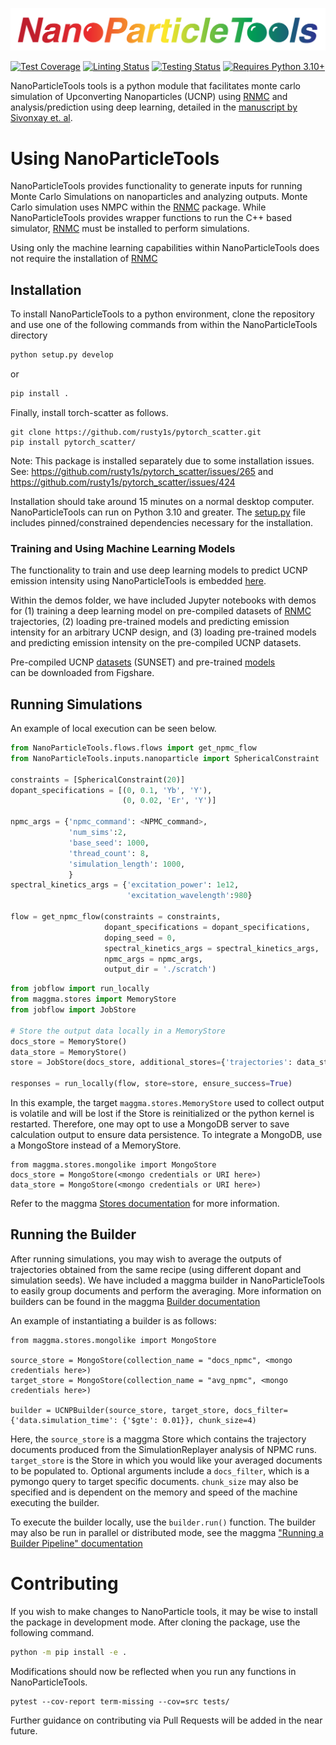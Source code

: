![logo](./logo_transparent.png)

[linting-image]: https://github.com/BlauGroup/NanoParticleTools/actions/workflows/flake8.yml/badge.svg
[linting-url]: https://github.com/BlauGroup/NanoParticleTools/actions/workflows/flake8.yml
[testing-image]: https://github.com/BlauGroup/NanoParticleTools/actions/workflows/testing.yml/badge.svg
[testing-url]: https://github.com/BlauGroup/NanoParticleTools/actions/workflows/testing.yml
[coverage-image]: https://codecov.io/gh/BlauGroup/NanoParticleTools/branch/main/graph/badge.svg
[coverage-url]: https://codecov.io/github/BlauGroup/NanoParticleTools?branch=main

[![Test Coverage][coverage-image]][coverage-url]
[![Linting Status][linting-image]][linting-url]
[![Testing Status][testing-image]][testing-url]
[![Requires Python 3.10+](https://img.shields.io/badge/Python-3.10+-blue.svg?logo=python&logoColor=white)](https://python.org/downloads)


NanoParticleTools tools is a python module that facilitates monte carlo simulation of Upconverting Nanoparticles (UCNP) using [RNMC](https://github.com/BlauGroup/RNMC) and analysis/prediction using deep learning, detailed in the [manuscript by Sivonxay et. al](https://chemrxiv.org/engage/chemrxiv/article-details/6769dc3a81d2151a02b75ef6). 

# Using NanoParticleTools
NanoParticleTools provides functionality to generate inputs for running Monte Carlo Simulations on nanoparticles and analyzing outputs. Monte Carlo simulation uses NMPC within the [RNMC](https://github.com/BlauGroup/RNMC) package. While NanoParticleTools provides wrapper functions to run the C++ based simulator, [RNMC](https://github.com/BlauGroup/RNMC) must be installed to perform simulations.

Using only the machine learning capabilities within NanoParticleTools does not require the installation of [RNMC](https://github.com/BlauGroup/RNMC)
## Installation
To install NanoParticleTools to a python environment, clone the repository and use one of the following commands from within the NanoParticleTools directory
```bash
python setup.py develop
```
or 
```bash
pip install .
```

Finally, install torch-scatter as follows.
```
git clone https://github.com/rusty1s/pytorch_scatter.git
pip install pytorch_scatter/
```
 Note: This package is installed separately due to some installation issues. See: https://github.com/rusty1s/pytorch_scatter/issues/265 and https://github.com/rusty1s/pytorch_scatter/issues/424


Installation should take around 15 minutes on a normal desktop computer. NanoParticleTools can run on Python 3.10 and greater. The [setup.py](https://github.com/BlauGroup/NanoParticleTools/blob/main/setup.py) file includes pinned/constrained dependencies necessary for the installation. 

### Training and Using Machine Learning Models

The functionality to train and use deep learning models to predict UCNP emission intensity using NanoParticleTools is embedded [here](https://github.com/BlauGroup/NanoParticleTools/tree/main/src/NanoParticleTools/machine_learning). 

Within the demos folder, we have included Jupyter notebooks with demos for (1) training a deep learning model on pre-compiled datasets of [RNMC](https://github.com/BlauGroup/RNMC) trajectories, (2) loading pre-trained models and predicting emission intensity for an arbitrary UCNP design, and (3) loading pre-trained models and predicting emission intensity on the pre-compiled UCNP datasets. 

Pre-compiled UCNP [datasets](https://figshare.com/s/49222bae78f228363897) (SUNSET) and pre-trained [models](https://figshare.com/articles/dataset/Hetero-GNN_Checkpoints/27941694/1?file=50919813)  
 can be downloaded from Figshare.

## Running Simulations
An example of local execution can be seen below.

```python
from NanoParticleTools.flows.flows import get_npmc_flow
from NanoParticleTools.inputs.nanoparticle import SphericalConstraint

constraints = [SphericalConstraint(20)]
dopant_specifications = [(0, 0.1, 'Yb', 'Y'),
                         (0, 0.02, 'Er', 'Y')]

npmc_args = {'npmc_command': <NPMC_command>,
             'num_sims':2,
             'base_seed': 1000,
             'thread_count': 8,
             'simulation_length': 1000,
             }
spectral_kinetics_args = {'excitation_power': 1e12,
                          'excitation_wavelength':980}

flow = get_npmc_flow(constraints = constraints,
                     dopant_specifications = dopant_specifications,
                     doping_seed = 0,
                     spectral_kinetics_args = spectral_kinetics_args,
                     npmc_args = npmc_args,
                     output_dir = './scratch')
```

```python
from jobflow import run_locally
from maggma.stores import MemoryStore
from jobflow import JobStore

# Store the output data locally in a MemoryStore
docs_store = MemoryStore()
data_store = MemoryStore()
store = JobStore(docs_store, additional_stores={'trajectories': data_store})

responses = run_locally(flow, store=store, ensure_success=True)
```

In this example, the target `maggma.stores.MemoryStore` used to collect output is volatile and will be lost if the Store is reinitialized or the python kernel is restarted. Therefore, one may opt to use a MongoDB server to save calculation output to ensure data persistence. To integrate a MongoDB, use a MongoStore instead of a MemoryStore.
```
from maggma.stores.mongolike import MongoStore
docs_store = MongoStore(<mongo credentials or URI here>)
data_store = MongoStore(<mongo credentials or URI here>)
```
Refer to the maggma [Stores documentation](https://materialsproject.github.io/maggma/getting_started/stores/) for more information.

## Running the Builder
After running simulations, you may wish to average the outputs of trajectories obtained from the same recipe (using different dopant and simulation seeds). We have included a maggma builder in NanoParticleTools to easily group documents and perform the averaging. More information on builders can be found in the maggma [Builder documentation](https://materialsproject.github.io/maggma/reference/core_builder/)

An example of instantiating a builder is as follows:
```
from maggma.stores.mongolike import MongoStore

source_store = MongoStore(collection_name = "docs_npmc", <mongo credentials here>)
target_store = MongoStore(collection_name = "avg_npmc", <mongo credentials here>)

builder = UCNPBuilder(source_store, target_store, docs_filter={'data.simulation_time': {'$gte': 0.01}}, chunk_size=4)
```
Here, the `source_store` is a maggma Store which contains the trajectory documents produced from the SimulationReplayer analysis of NPMC runs. `target_store` is the Store in which you would like your averaged documents to be populated to. Optional arguments include a `docs_filter`, which is a pymongo query to target specific documents. `chunk_size` may also be specified and is dependent on the memory and speed of the machine executing the builder.

To execute the builder locally, use the `builder.run()` function. The builder may also be run in parallel or distributed mode, see the maggma ["Running a Builder Pipeline" documentation](https://materialsproject.github.io/maggma/getting_started/running_builders/)


# Contributing 
If you wish to make changes to NanoParticle tools, it may be wise to install the package in development mode. After cloning the package, use the following command.
```bash
python -m pip install -e .
```
Modifications should now be reflected when you run any functions in NanoParticleTools.

```
pytest --cov-report term-missing --cov=src tests/
```
Further guidance on contributing via Pull Requests will be added in the near future.
